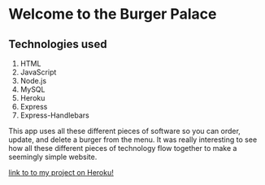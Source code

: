 # Welcome to the Burger Palace

## Technologies used
1. HTML
2. JavaScript
3. Node.js
4. MySQL
5. Heroku
6. Express
7. Express-Handlebars

This app uses all these different pieces of software so you can order, update, and delete a burger from the menu. It was really interesting to see how all these different pieces of technology flow together to make a seemingly simple website.

[link to to my project on Heroku!](https://burgerpalace.herokuapp.com)
